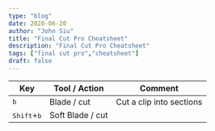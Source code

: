 ```yaml
---
type: "blog"
date: 2020-06-20
author: "John Siu"
title: "Final Cut Pro Cheatsheet"
description: "Final Cut Pro Cheatsheet"
tags: ["final cut pro","cheatsheet"]
draft: false
---
```

<!--more-->

Key|Tool / Action|Comment
--|--|--
<kbd>b</kbd>|Blade / cut|Cut a clip into sections
<kbd>Shift</kbd>+<kbd>b</kbd>|Soft Blade / cut|